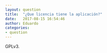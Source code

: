 ```yaml
---
layout: question
title:  "¿Que licencia tiene la aplicación?"
date:   2017-08-15 16:54:46
author: Eduardo
categories:
- question
---
```

GPLv3.
